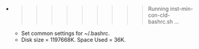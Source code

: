 * >>>>>>>>> Running inst-min-con-cld-bashrc.sh ...
  * Set common settings for ~/.bashrc.
  * Disk size = 1197668K. Space Used = 36K.
